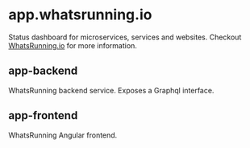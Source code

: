 # app.whatsrunning.io
Status dashboard for microservices, services and websites. 
Checkout [WhatsRunning.io](https://whatsrunning.io) for more information.

## app-backend
WhatsRunning backend service. Exposes a Graphql interface.

## app-frontend
WhatsRunning Angular frontend. 

